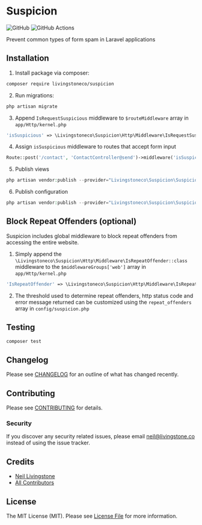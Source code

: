 # Suspicion

![GitHub](https://img.shields.io/github/license/livingstoneco/suspicion?label=License)
![GitHub Actions](https://github.com/livingstoneco/suspicion/actions/workflows/main.yml/badge.svg)

Prevent common types of form spam in Laravel applications

## Installation

1. Install package via composer:

```bash
composer require livingstoneco/suspicion
```

2. Run migrations:

```bash
php artisan migrate
```

3. Append `IsRequestSuspicious` middleware to `$routeMiddleware` array in `app/Http/kernel.php`

```php
'isSuspicious' => \Livingstoneco\Suspicion\Http\Middleware\IsRequestSuspicious::class
```

4. Assign `isSuspicious` middleware to routes that accept form input

```php
Route::post('/contact', 'ContactController@send')->middleware('isSuspicious');
```

5. Publish views

```php
php artisan vendor:publish --provider="Livingstoneco\Suspicion\SuspicionServiceProvider" --tag="views"
```

6. Publish configuration

```php
php artisan vendor:publish --provider="Livingstoneco\Suspicion\SuspicionServiceProvider" --tag="config"
```

## Block Repeat Offenders (optional)

Suspicion includes global middleware to block repeat offenders from accessing the entire website.

1. Simply append the `\Livingstoneco\Suspicion\Http\Middleware\IsRepeatOffender::class` middleware to the `$middlewareGroups['web']` array in `app/Http/kernel.php`

```php
'IsRepeatOffender' => \Livingstoneco\Suspicion\Http\Middleware\IsRepeatOffender::class
```

2. The threshold used to determine repeat offenders, http status code and error message returned can be customized using the `repeat_offenders` array in `config/suspicion.php`

## Testing

```bash
composer test
```

## Changelog

Please see [CHANGELOG](CHANGELOG.md) for an outline of what has changed recently.

## Contributing

Please see [CONTRIBUTING](CONTRIBUTING.md) for details.

### Security

If you discover any security related issues, please email neil@livingstone.co instead of using the issue tracker.

## Credits

- [Neil Livingstone](https://github.com/nlivingstone)
- [All Contributors](../../contributors)

## License

The MIT License (MIT). Please see [License File](LICENSE.md) for more information.
